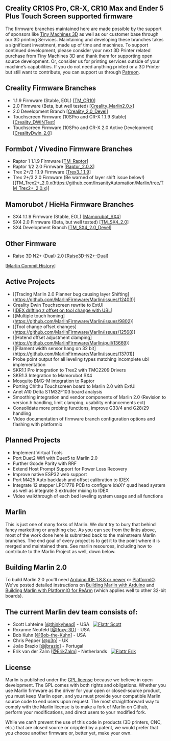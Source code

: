 ﻿## Creality CR10S Pro, CR-X, CR10 Max and Ender 5 Plus Touch Screen supported firmware

The firmware branches maintained here are made possible by the support of sponsors like [Tiny Machines 3D](https://tinymachines3d.com/) as well as our customer base through our 3D printing Services. Maintaining and developing these branches takes a significant investment, made up of time and machines. To support continued development, please consider your next 3D Printer related purchase from Tiny Machines 3D and thank them for supporting open source development. Or, consider us for printing services outside of your machine’s capabilities. If you do not need anything printed or a 3D Printer but still want to contribute, you can support us through [Patreon](https://www.patreon.com/InsanityAutomation).


## Creality Firmware Branches
  - 1.1.9 Firmware (Stable, EOL) [[TM_CR10](https://github.com/InsanityAutomation/Marlin/tree/TM_CR10)]
  - 2.0 Firmware (Beta, but well tested) [[Creality_Marlin2.0.x](https://github.com/InsanityAutomation/Marlin/tree/Creality_Marlin2.0.x)]
  - 2.0 Development Branch [[Creality_2.0_Devel](https://github.com/InsanityAutomation/Marlin/tree/Creality_2.0_Devel)]
  - Touchscreen Firmware (10SPro and CR-X 1.1.9 Stable) [[Creality_DWINTest](https://github.com/InsanityAutomation/Marlin/tree/Creality_DWINTest)]
  - Touchscreen Firmware (10SPro and CR-X 2.0 Active Development) [[CrealityDwin_2.0](https://github.com/InsanityAutomation/Marlin/tree/CrealityDwin_2.0)]
## Formbot / Vivedino Firmware Branches
  - Raptor 1 1.1.9 Firmware [[TM_Raptor](https://github.com/InsanityAutomation/Marlin/tree/TM_Raptor)]
  - Raptor 1/2 2.0 Firmware [[Raptor_2.0.X](https://github.com/InsanityAutomation/Marlin/tree/Raptor_2.0.X)]
  - Trex 2+/3 1.1.9 Firmware [[Trex3_1.1.9](https://github.com/InsanityAutomation/Marlin/tree/Trex3_1.1.9)]
  - Trex 2+/3 2.0 Firmware (Be warned of layer shift issue below!) [[TM_Trex2+_2.0.x(https://github.com/InsanityAutomation/Marlin/tree/TM_Trex2+_2.0.x)]
## Mamorubot / HieHa Firmware Branches
  - SX4 1.1.9 Firmware (Stable, EOL) [[Mamorubot_SX4]( https://github.com/InsanityAutomation/Marlin/tree/Mamorubot_SX4)]
  - SX4 2.0 Firmware (Beta, but well tested) [[TM_SX4_2.0](https://github.com/InsanityAutomation/Marlin/tree/TM_SX4_2.0)]
  - SX4 Development Branch [[TM_SX4_2.0_Devel](https://github.com/InsanityAutomation/Marlin/tree/TM_SX4_2.0_Devel)]
## Other Firmware
  - Raise 3D N2+ (Dual) 2.0 [[Raise3D-N2+-Dual](https://github.com/InsanityAutomation/Marlin/tree/Raise3D-N2+-Dual)]

[[Marlin Commit History](https://github.com/MarlinFirmware/Marlin/pulls?q=is%3Apr+is%3Aclosed+author%3AInsanityAutomation)]

## Active Projects
  - [[Tracing Marlin 2.0 Planner bug causing layer Shifting] (https://github.com/MarlinFirmware/Marlin/issues/12403)]
  - Creality Dwin Touchscreen rewrite to ExtUI
  - [[IDEX drifting z offset on tool change with UBL]( https://github.com/MarlinFirmware/Marlin/issues/13817)]
  - [[Multiple touch homing] (https://github.com/MarlinFirmware/Marlin/issues/9802)]
  - [[Tool change offset changes] (https://github.com/MarlinFirmware/Marlin/issues/12568)]
  - [[Hotend offset adjustment clamping] (https://github.com/MarlinFirmware/Marlin/pull/13669)]
  - [[Filament width sensor hang on 32 bit] (https://github.com/MarlinFirmware/Marlin/issues/13701)]
  - Probe point output for all leveling types matching incomplete ubl implementation
  - SKR1.1 Pro integration to Trex2 with TMC2209 Drivers
  - SKR1.3 Integration to Mamorubot SX4
  - Mosquito BMG-M integration to Raptor
  - Porting Chithu Touchscreen board to Marlin 2.0 with ExtUI
  - Anet A10 Delta STM32F103 board analysis
  - Smoothing integration and vendor components of Marlin 2.0 (Revision to version.h handling, limit clamping, usability enhancements ect)
  - Consolidate more probing functions, improve G33/4 and G28/29 handling
  - Video documentation of firmware branch configuration options and flashing with platformio
## Planned Projects
  - Implement Virtual Tools
  - Port Duet2 Wifi with Duex5 to Marlin 2.0
  - Further Gcode Parity with RRF
  - Extend Host Prompt Support for Power Loss Recovery
  - Improve native ESP32 web support
  - Port M425 Auto backlash and offset calibration to IDEX
  - Integrate 12 stepper LPC1778 PCB to configure ideXY quad head system as well as integrate 3 extruder mixing to IDEX
  - Video walkthrough of each bed leveling system usage and all functions

## Marlin
This is just one of many forks of Marlin. We dont try to bury that behind fancy marketting or anything else. As you can see from the links above, most of the work done here is submitted back to the mainstream Marlin branches. The end goal of every project is to get it to the point where it is merged and maintained there. See marlin resources, including how to contribute to the Marlin Project as well, down below.

## Building Marlin 2.0

To build Marlin 2.0 you'll need [Arduino IDE 1.8.8 or newer](https://www.arduino.cc/en/main/software) or [PlatformIO](http://docs.platformio.org/en/latest/ide.html#platformio-ide). We've posted detailed instructions on [Building Marlin with Arduino](http://marlinfw.org/docs/basics/install_arduino.html) and [Building Marlin with PlatformIO for ReArm](http://marlinfw.org/docs/basics/install_rearm.html) (which applies well to other 32-bit boards).


## The current Marlin dev team consists of:

 - Scott Lahteine [[@thinkyhead](https://github.com/thinkyhead)] - USA &nbsp; [![Flattr Scott](http://api.flattr.com/button/flattr-badge-large.png)](https://flattr.com/submit/auto?user_id=thinkyhead&url=https://github.com/MarlinFirmware/Marlin&title=Marlin&language=&tags=github&category=software)
 - Roxanne Neufeld [[@Roxy-3D](https://github.com/Roxy-3D)] - USA
 - Bob Kuhn [[@Bob-the-Kuhn](https://github.com/Bob-the-Kuhn)] - USA
 - Chris Pepper [[@p3p](https://github.com/p3p)] - UK
 - João Brazio [[@jbrazio](https://github.com/jbrazio)] - Portugal
 - Erik van der Zalm [[@ErikZalm](https://github.com/ErikZalm)] - Netherlands &nbsp; [![Flattr Erik](http://api.flattr.com/button/flattr-badge-large.png)](https://flattr.com/submit/auto?user_id=ErikZalm&url=https://github.com/MarlinFirmware/Marlin&title=Marlin&language=&tags=github&category=software)

## License

Marlin is published under the [GPL license](/LICENSE) because we believe in open development. The GPL comes with both rights and obligations. Whether you use Marlin firmware as the driver for your open or closed-source product, you must keep Marlin open, and you must provide your compatible Marlin source code to end users upon request. The most straightforward way to comply with the Marlin license is to make a fork of Marlin on Github, perform your modifications, and direct users to your modified fork.

While we can't prevent the use of this code in products (3D printers, CNC, etc.) that are closed source or crippled by a patent, we would prefer that you choose another firmware or, better yet, make your own.
